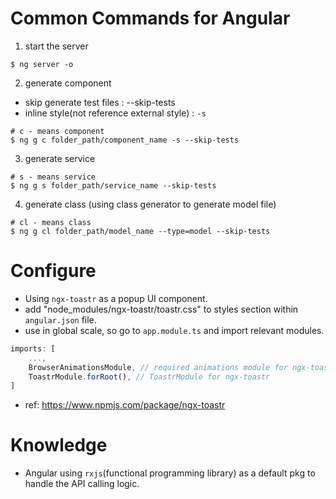 # Common Commands for Angular

1. start the server
```shell
$ ng server -o
```

2. generate component
- skip generate test files : --skip-tests
- inline style(not reference external style) : `-s`
```shell
# c - means component
$ ng g c folder_path/component_name -s --skip-tests
```

3. generate service
```shell
# s - means service
$ ng g s folder_path/service_name --skip-tests
```

4. generate class (using class generator to generate model file)
```shell
# cl - means class
$ ng g cl folder_path/model_name --type=model --skip-tests
```

# Configure
- Using `ngx-toastr` as a popup UI component.
- add "node_modules/ngx-toastr/toastr.css" to styles section within `angular.json` file.
- use in global scale, so go to `app.module.ts` and import relevant modules.
```typescript
imports: [
    ...,
    BrowserAnimationsModule, // required animations module for ngx-toastr
    ToastrModule.forRoot(), // ToastrModule for ngx-toastr
]
```
- ref: https://www.npmjs.com/package/ngx-toastr

# Knowledge
- Angular using `rxjs`(functional programming library) as a default pkg to handle the API calling logic.